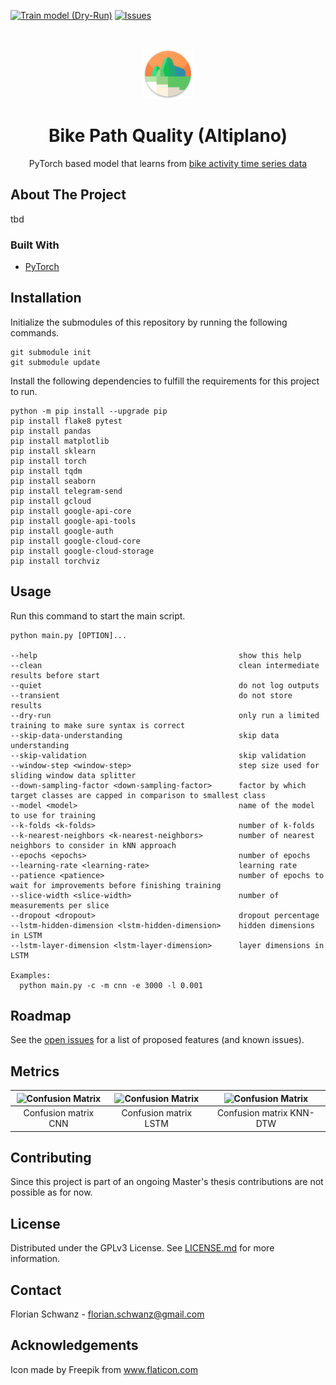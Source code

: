 [![Train model (Dry-Run)](https://github.com/fom-big-data-bike-path-quality/fom-big-data-bike-path-quality-analytics/actions/workflows/train-model-dry-run-workflow.yaml/badge.svg)](https://github.com/fom-big-data-bike-path-quality/fom-big-data-bike-path-quality-analytics/actions/workflows/train-model-dry-run-workflow.yaml)
[![Issues](https://img.shields.io/github/issues/fom-big-data-bike-path-quality/fom-big-data-bike-path-quality-analytics)](https://github.com/fom-big-data-bike-path-quality/fom-big-data-bike-path-quality-analytics/issues)

<br />
<p align="center">
  <a href="https://github.com/fom-big-data-bike-path-quality/fom-big-data-bike-path-quality-analytics">
    <img src="./logo.png" alt="Logo" width="80" height="80">
  </a>

  <h1 align="center">Bike Path Quality (Altiplano)</h1>

  <p align="center">
    PyTorch based model that learns from <a href="https://github.com/fom-big-data-bike-path-quality/fom-big-data-bike-path-quality-data">
    bike activity time series data</a>
  </p>
</p>

## About The Project

tbd

### Built With

* [PyTorch](https://pytorch.org/)

## Installation

Initialize the submodules of this repository by running the following commands.

```shell script
git submodule init
git submodule update
```

Install the following dependencies to fulfill the requirements for this project to run.

```shell script
python -m pip install --upgrade pip
pip install flake8 pytest
pip install pandas
pip install matplotlib
pip install sklearn
pip install torch
pip install tqdm
pip install seaborn
pip install telegram-send
pip install gcloud
pip install google-api-core
pip install google-api-tools
pip install google-auth
pip install google-cloud-core
pip install google-cloud-storage
pip install torchviz
```

## Usage

Run this command to start the main script.

```shell script
python main.py [OPTION]...

--help                                             show this help
--clean                                            clean intermediate results before start
--quiet                                            do not log outputs
--transient                                        do not store results
--dry-run                                          only run a limited training to make sure syntax is correct
--skip-data-understanding                          skip data understanding
--skip-validation                                  skip validation
--window-step <window-step>                        step size used for sliding window data splitter
--down-sampling-factor <down-sampling-factor>      factor by which target classes are capped in comparison to smallest class
--model <model>                                    name of the model to use for training
--k-folds <k-folds>                                number of k-folds
--k-nearest-neighbors <k-nearest-neighbors>        number of nearest neighbors to consider in kNN approach
--epochs <epochs>                                  number of epochs
--learning-rate <learning-rate>                    learning rate
--patience <patience>                              number of epochs to wait for improvements before finishing training
--slice-width <slice-width>                        number of measurements per slice
--dropout <dropout>                                dropout percentage
--lstm-hidden-dimension <lstm-hidden-dimension>    hidden dimensions in LSTM
--lstm-layer-dimension <lstm-layer-dimension>      layer dimensions in LSTM

Examples:
  python main.py -c -m cnn -e 3000 -l 0.001 
```

## Roadmap

See the [open issues](https://github.com/fom-big-data-bike-path-quality/fom-big-data-bike-path-quality-analytics/issues) for a list of proposed features (and
 known issues).
 
## Metrics

<img src="https://raw.githubusercontent.com/fom-big-data-bike-path-quality/fom-big-data-bike-path-quality-results/main/results/cnn/latest/05-evaluation/plots/confusion_matrix.png" alt="Confusion Matrix" width="300">  |  <img src="https://raw.githubusercontent.com/fom-big-data-bike-path-quality/fom-big-data-bike-path-quality-results/main/results/lstm/latest/05-evaluation/plots/confusion_matrix.png" alt="Confusion Matrix" width="300">  |  <img src="https://raw.githubusercontent.com/fom-big-data-bike-path-quality/fom-big-data-bike-path-quality-results/main/results/knn-dtw/latest/05-evaluation/plots/confusion_matrix.png" alt="Confusion Matrix" width="300">
:-------------------------:|:-------------------------:|:-------------------------:
Confusion matrix CNN | Confusion matrix LSTM | Confusion matrix KNN-DTW

## Contributing

Since this project is part of an ongoing Master's thesis contributions are not possible as for now.

## License

Distributed under the GPLv3 License. See [LICENSE.md](./LICENSE.md) for more information.

## Contact

Florian Schwanz - florian.schwanz@gmail.com

## Acknowledgements

Icon made by Freepik from www.flaticon.com
